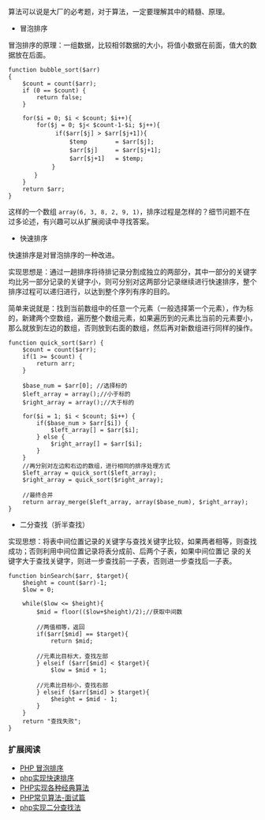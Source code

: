 算法可以说是大厂的必考题，对于算法，一定要理解其中的精髓、原理。

- 冒泡排序

冒泡排序的原理：一组数据，比较相邻数据的大小，将值小数据在前面，值大的数据放在后面。

```
function bubble_sort($arr)  
{  
    $count = count($arr);  
    if (0 == $count) {
        return false;  
    }

    for($i = 0; $i < $count; $i++){  
        for($j = 0; $j< $count-1-$i; $j++){
          　　if($arr[$j] > $arr[$j+1]){
              　　$temp        = $arr[$j];
              　　$arr[$j]     = $arr[$j+1];
              　　$arr[$j+1]   = $temp;
         　　}
   　　 }
    }  
    return $arr;  
} 
```

这样的一个数组 `array(6, 3, 8, 2, 9, 1)`，排序过程是怎样的？细节问题不在过多论述，有兴趣可以从扩展阅读中寻找答案。

- 快速排序

快速排序是对冒泡排序的一种改进。

实现思想是：通过一趟排序将待排记录分割成独立的两部分，其中一部分的关键字均比另一部分记录的关键字小，则可分别对这两部分记录继续进行快速排序，整个排序过程可以递归进行，以达到整个序列有序的目的。

简单来说就是：找到当前数组中的任意一个元素（一般选择第一个元素），作为标的，新建两个空数组，遍历整个数组元素，如果遍历到的元素比当前的元素要小，那么就放到左边的数组，否则放到右面的数组，然后再对新数组进行同样的操作。

```
function quick_sort($arr) {
    $count = count($arr);
    if(1 >= $count) {
        return arr;
    }

    $base_num = $arr[0]; //选择标的
    $left_array = array();//小于标的
    $right_array = array();//大于标的

    for($i = 1; $i < $count; $i++) {
        if($base_num > $arr[$i]) {
            $left_array[] = $arr[$i];
        } else {
            $right_array[] = $arr[$i];
        }
    }
    //再分别对左边和右边的数组，进行相同的排序处理方式
    $left_array = quick_sort($left_array);
    $right_array = quick_sort($right_array);

    //最终合并
    return array_merge($left_array, array($base_num), $right_array);
}
```

- 二分查找（折半查找）

实现思想：将表中间位置记录的关键字与查找关键字比较，如果两者相等，则查找成功；否则利用中间位置记录将表分成前、后两个子表，如果中间位置记 录的关键字大于查找关键字，则进一步查找前一子表，否则进一步查找后一子表。

```
function binSearch($arr, $target){  
    $height = count($arr)-1;  
    $low = 0;  

    while($low <= $height){  
        $mid = floor(($low+$height)/2);//获取中间数

        //两值相等，返回 
        if($arr[$mid] == $target){  
            return $mid; 

        //元素比目标大，查找左部 
        } elseif ($arr[$mid] < $target){
            $low = $mid + 1;  

        //元素比目标小，查找右部
        } elseif ($arr[$mid] > $target){  
            $height = $mid - 1;  
        }  
    }  
    return "查找失败";  
}
```

### 扩展阅读

- [PHP 冒泡排序](https://www.cnblogs.com/wgq123/p/6529450.html)
- [php实现快速排序](https://www.cnblogs.com/wangjingwangjing/p/5241486.html)
- [PHP实现各种经典算法](https://www.cnblogs.com/hellohell/p/5718175.html)
- [PHP常见算法-面试篇](http://www.cnblogs.com/zswordsman/p/5824599.html)
- [php实现二分查找法](https://www.cnblogs.com/wangjingwangjing/p/5206711.html)
